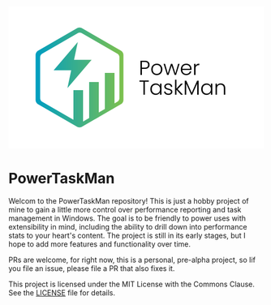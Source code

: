 ﻿![Logo](Assets/logo.svg)

# PowerTaskMan
Welcom to the PowerTaskMan repository! This is just a hobby project of  mine to gain a little more control over performance reporting and task management in Windows. The goal is to be friendly to power uses with extensibility in mind, including the ability to drill down into performance stats to your heart's content. The project is still in its early stages, but I hope to add more features and functionality over time.

PRs are welcome, for right now, this is a personal, pre-alpha project, so Iif you file an issue, please file a PR that also fixes it. 

This project is licensed under the MIT License with the Commons Clause. See the [LICENSE](LICENSE) file for details.
